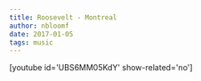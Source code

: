```yaml
---
title: Roosevelt - Montreal
author: nbloomf
date: 2017-01-05
tags: music
---
```


[youtube id='UBS6MM05KdY' show-related='no']
